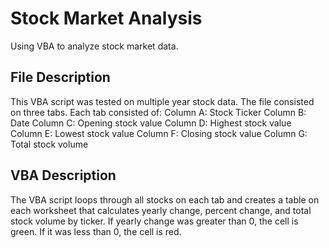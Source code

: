 # Stock Market Analysis
Using VBA to analyze stock market data.

## File Description
This VBA script was tested on multiple year stock data. The file consisted on three tabs. Each tab consisted of:
   Column A: Stock Ticker
   Column B: Date
   Column C: Opening stock value
   Column D: Highest stock value
   Column E: Lowest stock value
   Column F: Closing stock value
   Column G: Total stock volume
   
## VBA Description
The VBA script loops through all stocks on each tab and creates a table on each worksheet that calculates yearly 
change, percent change, and total stock volume by ticker. If yearly change was greater than 0, the cell is green. If it 
was less than 0, the cell is red.
